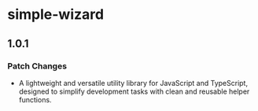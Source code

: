 # simple-wizard

## 1.0.1

### Patch Changes

- A lightweight and versatile utility library for JavaScript and TypeScript, designed to simplify development tasks with clean and reusable helper functions.
